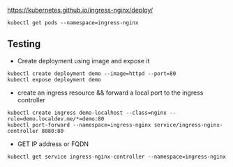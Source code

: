 https://kubernetes.github.io/ingress-nginx/deploy/

```
kubectl get pods --namespace=ingress-nginx
```

## Testing
- Create deployment using image and expose it
```
kubectl create deployment demo --image=httpd --port=80
kubectl expose deployment demo
```

- create an ingress resource && forward a local port to the ingress controller
```
kubectl create ingress demo-localhost --class=nginx --rule=demo.localdev.me/*=demo:80
kubectl port-forward --namespace=ingress-nginx service/ingress-nginx-controller 8080:80
```

-  GET IP address or FQDN
```
kubectl get service ingress-nginx-controller --namespace=ingress-nginx
```